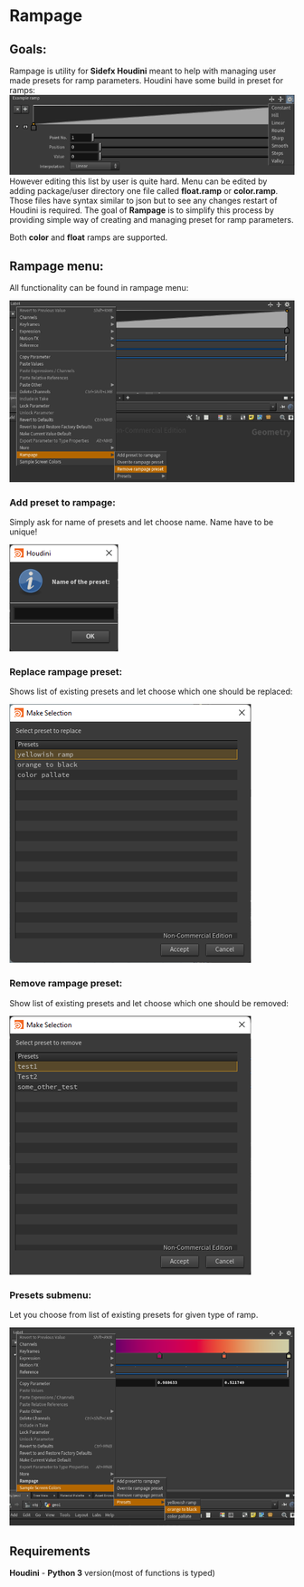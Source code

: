 # Rampage

## Goals:
Rampage is utility for __Sidefx Houdini__ meant to help with managing user made presets for ramp
parameters. Houdini have some build in preset for ramps:
![Default ramp preset](/docs/images/build_in_ramp_presets.png)
However editing this list by user is quite hard. Menu can be edited by adding package/user directory one file called __float.ramp__ or __color.ramp__. Those files have syntax similar to json but to see any changes restart of Houdini is required. The goal of __Rampage__ is to simplify this process by providing simple way of creating and managing preset for ramp parameters.

Both __color__ and __float__ ramps are supported.

## Rampage menu:
All functionality can be found in rampage menu:

![Rampage menu](/docs/images/rampage_menu.png)
### Add preset to rampage:
Simply ask for name of presets and let choose name. Name have to be unique!

![Rampage add preset menu](/docs/images/rampge_add_preset_menu.png)
### Replace rampage preset:
Shows list of existing presets and let choose which one should be replaced:

![Rampage replace preset menu](docs/images/rampage_replace_preset_menu.png)
### Remove rampage preset:
Show list of existing presets and let choose which one should be removed:

![Rampage remove preset menu](docs/images/rampage_remove_preset_menu.png)
### Presets submenu:
Let you choose from list of existing presets for given type of ramp.

![Rampage presets submenu](docs/images/presets_submenu.png)
## Requirements
__Houdini__ - __Python 3__ version(most of functions is typed)